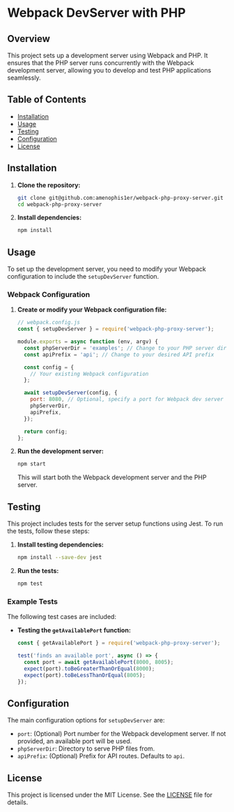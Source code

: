 # Webpack DevServer with PHP

## Overview

This project sets up a development server using Webpack and PHP. It ensures that the PHP server runs concurrently with the Webpack development server, allowing you to develop and test PHP applications seamlessly.

## Table of Contents

- [Installation](#installation)
- [Usage](#usage)
- [Testing](#testing)
- [Configuration](#configuration)
- [License](#license)

## Installation

1. **Clone the repository:**

   ```bash
   git clone git@github.com:amenophis1er/webpack-php-proxy-server.git
   cd webpack-php-proxy-server
   ```

2. **Install dependencies:**

   ```bash
   npm install
   ```

## Usage

To set up the development server, you need to modify your Webpack configuration to include the `setupDevServer` function.

### Webpack Configuration

1. **Create or modify your Webpack configuration file:**

   ```javascript
   // webpack.config.js
   const { setupDevServer } = require('webpack-php-proxy-server');

   module.exports = async function (env, argv) {
     const phpServerDir = 'examples'; // Change to your PHP server directory
     const apiPrefix = 'api'; // Change to your desired API prefix

     const config = {
       // Your existing Webpack configuration
     };

     await setupDevServer(config, {
       port: 8080, // Optional, specify a port for Webpack dev server
       phpServerDir,
       apiPrefix,
     });

     return config;
   };
   ```

2. **Run the development server:**

   ```bash
   npm start
   ```

   This will start both the Webpack development server and the PHP server.

## Testing

This project includes tests for the server setup functions using Jest. To run the tests, follow these steps:

1. **Install testing dependencies:**

   ```bash
   npm install --save-dev jest
   ```

2. **Run the tests:**

   ```bash
   npm test
   ```

### Example Tests

The following test cases are included:

- **Testing the `getAvailablePort` function:**

  ```javascript
  const { getAvailablePort } = require('webpack-php-proxy-server');

  test('finds an available port', async () => {
    const port = await getAvailablePort(8000, 8005);
    expect(port).toBeGreaterThanOrEqual(8000);
    expect(port).toBeLessThanOrEqual(8005);
  });
  ```

## Configuration

The main configuration options for `setupDevServer` are:

- `port`: (Optional) Port number for the Webpack development server. If not provided, an available port will be used.
- `phpServerDir`: Directory to serve PHP files from.
- `apiPrefix`: (Optional) Prefix for API routes. Defaults to `api`.

## License

This project is licensed under the MIT License. See the [LICENSE](LICENSE) file for details.

